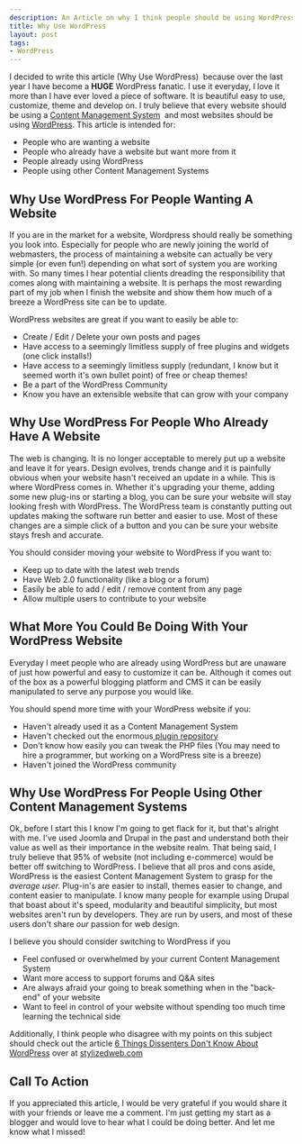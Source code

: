 ```yaml
--- 
description: An Article on why I think people should be using WordPress. Why Use Wordpress by Insite Design Lab
title: Why Use WordPress
layout: post
tags: 
- WordPress
---
```

I decided to write this article (Why Use WordPress)  because over the last year I have become a **HUGE** WordPress fanatic. I use it everyday, I love it more than I have ever loved a piece of software. It is beautiful easy to use, customize, theme and develop on. I truly believe that every website should be using a <a href="http://en.wikipedia.org/wiki/Content_management_system">Content Management System</a>  and most websites should be using <a href="http://www.wordpress.org">WordPress</a>. This article is intended for:

+ People who are wanting a website
+ People who already have a website but want more from it
+ People already using WordPress
+ People using other Content Management Systems

## Why Use WordPress For People Wanting A Website

If you are in the market for a website, Wordpress should really be something you look into. Especially for people who are newly joining the world of webmasters, the process of maintaining a website can actually be very simple (or even fun!) depending on what sort of system you are working with. So many times I hear potential clients dreading the responsibility that comes along with maintaining a website. It is perhaps the most rewarding part of my job when I finish the website and show them how much of a breeze a WordPress site can be to update.

WordPress websites are great if you want to easily be able to:

+ Create / Edit / Delete your own posts and pages
+ Have access to a seemingly limitless supply of free plugins and widgets (one click installs!)
+ Have access to a seemingly limitless supply (redundant, I know but it seemed worth it's own bullet point) of free or cheap themes!
+ Be a part of the WordPress Community
+ Know you have an extensible website that can grow with your company

## Why Use WordPress For People Who Already Have A Website

The web is changing. It is no longer acceptable to merely put up a website and leave it for years. Design evolves, trends change and it is painfully obvious when your website hasn't received an update in a while. This is where WordPress comes in. Whether it's upgrading your theme, adding some new plug-ins or starting a blog, you can be sure your website will stay looking fresh with WordPress. The WordPress team is constantly putting out updates making the software run better and easier to use. Most of these changes are a simple click of a button and you can be sure your website stays fresh and accurate.

You should consider moving your website to WordPress if you want to:

+ Keep up to date with the latest web trends
+ Have Web 2.0 functionality (like a blog or a forum)
+ Easily be able to add / edit / remove content from any page
+ Allow multiple users to contribute to your website

## What More You Could Be Doing With Your WordPress Website

Everyday I meet people who are already using WordPress but are unaware of just how powerful and easy to customize it can be. Although it comes out of the box as a powerful blogging platform and CMS it can be easily manipulated to serve any purpose you would like.

You should spend more time with your WordPress website if you:

+ Haven't already used it as a Content Management System
+ Haven't checked out the enormous<a href="http://wordpress.org/extend/plugins/"> plugin repository</a>
+ Don't know how easily you can tweak the PHP files (You may need to hire a programmer, but working on a WordPress site is a breeze)
+ Haven't joined the WordPress community

## Why Use WordPress For People Using Other Content Management Systems

Ok, before I start this I know I'm going to get flack for it, but that's alright with me. I've used Joomla and Drupal in the past and understand both their value as well as their importance in the website realm. That being said, I truly believe that 95% of website (not including e-commerce) would be better off switching to WordPress. I believe that all pros and cons aside, WordPress is the easiest Content Management System to grasp for the *average user.* Plug-in's are easier to install, themes easier to change, and content easier to manipulate. I know many people for example using Drupal that boast about it's speed, modularity and beautiful simplicity, but most websites aren't run by developers. They are run by users, and most of these users don't share *our* passion for web design.

I believe you should consider switching to WordPress if you

+ Feel confused or overwhelmed by your current Content Management System
+ Want more access to support forums and Q&amp;A sites
+ Are always afraid your going to break something when in the "back-end" of your website
+ Want to feel in control of your website without spending too much time learning the technical side

Additionally, I think people who disagree with my points on this subject should check out the article <a href="http://stylizedweb.com/2011/06/02/6-things-disenters-dont-know-about-wordpress/">6 Things Dissenters Don't Know About WordPress</a> over at <a href="http://stylizedweb.com">stylizedweb.com</a>

## Call To Action

If you appreciated this article, I would be very grateful if you would share it with your friends or leave me a comment. I'm just getting my start as a blogger and would love to hear what I could be doing better. And let me know what I missed!